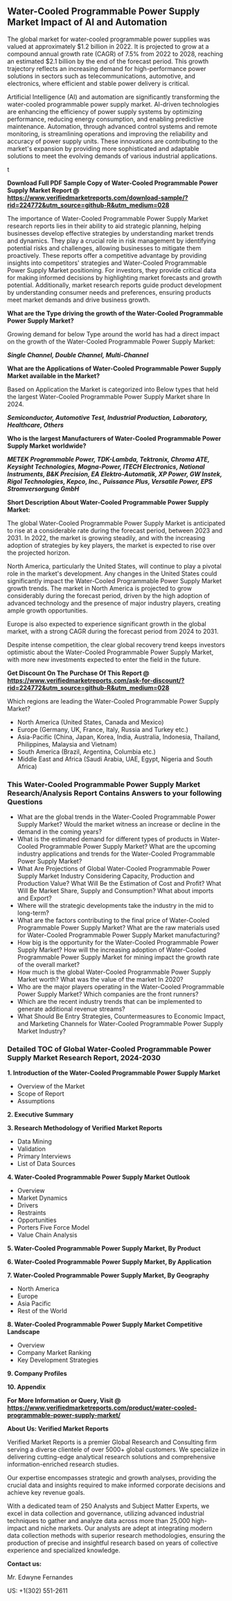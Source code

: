 <h2>Water-Cooled Programmable Power Supply Market Impact of AI and Automation</h2><p>The global market for water-cooled programmable power supplies was valued at approximately $1.2 billion in 2022. It is projected to grow at a compound annual growth rate (CAGR) of 7.5% from 2022 to 2028, reaching an estimated $2.1 billion by the end of the forecast period. This growth trajectory reflects an increasing demand for high-performance power solutions in sectors such as telecommunications, automotive, and electronics, where efficient and stable power delivery is critical.</p><p>Artificial Intelligence (AI) and automation are significantly transforming the water-cooled programmable power supply market. AI-driven technologies are enhancing the efficiency of power supply systems by optimizing performance, reducing energy consumption, and enabling predictive maintenance. Automation, through advanced control systems and remote monitoring, is streamlining operations and improving the reliability and accuracy of power supply units. These innovations are contributing to the market's expansion by providing more sophisticated and adaptable solutions to meet the evolving demands of various industrial applications.</p>t</p><p id="" class=""><strong>Download Full PDF Sample Copy of Water-Cooled Programmable Power Supply Market Report @ <a href="https://www.verifiedmarketreports.com/download-sample/?rid=224772&utm_source=github-R&utm_medium=028" target="_blank">https://www.verifiedmarketreports.com/download-sample/?rid=224772&utm_source=github-R&utm_medium=028</a></strong></p><p>The importance of&nbsp;Water-Cooled Programmable Power Supply Market research reports lies in their ability to aid strategic planning, helping businesses develop effective strategies by understanding market trends and dynamics. They play a crucial role in risk management by identifying potential risks and challenges, allowing businesses to mitigate them proactively. These reports offer a competitive advantage by providing insights into competitors' strategies and Water-Cooled Programmable Power Supply Market positioning. For investors, they provide critical data for making informed decisions by highlighting market forecasts and growth potential. Additionally, market research reports guide product development by understanding consumer needs and preferences, ensuring products meet market demands and drive business growth.</p><p><strong>What are the&nbsp;Type driving the growth of the Water-Cooled Programmable Power Supply Market?</strong></p><p id="" class="">Growing demand for below Type around the world has had a direct impact on the growth of the Water-Cooled Programmable Power Supply Market:</p><em><strong>Single Channel, Double Channel, Multi-Channel</strong></em></p><strong>What are the&nbsp;Applications&nbsp;of Water-Cooled Programmable Power Supply Market available in the Market?</strong></p><p id="" class="">Based on Application the Market is categorized into Below types that held the largest Water-Cooled Programmable Power Supply Market share In 2024.</p><em><strong>Semiconductor, Automotive Test, Industrial Production, Laboratory, Healthcare, Others</strong></em></p><strong>Who is the largest Manufacturers of Water-Cooled Programmable Power Supply Market worldwide?</strong></p><p><em><strong>METEK Programmable Power, TDK-Lambda, Tektronix, Chroma ATE, Keysight Technologies, Magna-Power, ITECH Electronics, National Instruments, B&K Precision, EA Elektro-Automatik, XP Power, GW Instek, Rigol Technologies, Kepco, Inc., Puissance Plus, Versatile Power, EPS Stromversorgung GmbH</strong></em></p><p id="" class=""><strong>Short Description About Water-Cooled Programmable Power Supply Market:</strong></p><p>The global Water-Cooled Programmable Power Supply Market is anticipated to rise at a considerable rate during the forecast period, between 2023 and 2031. In 2022, the market is growing steadily, and with the increasing adoption of strategies by key players, the market is expected to rise over the projected horizon.</p><p>North America, particularly the United States, will continue to play a pivotal role in the market's development. Any changes in the United States could significantly impact the Water-Cooled Programmable Power Supply Market growth trends. The market in North America is projected to grow considerably during the forecast period, driven by the high adoption of advanced technology and the presence of major industry players, creating ample growth opportunities.</p><p>Europe is also expected to experience significant growth in the global market, with a strong CAGR during the forecast period from 2024 to 2031.</p><p>Despite intense competition, the clear global recovery trend keeps investors optimistic about the Water-Cooled Programmable Power Supply Market, with more new investments expected to enter the field in the future.</p><p id="" class=""><strong>Get Discount On The Purchase Of This Report @ <a href="https://www.verifiedmarketreports.com/ask-for-discount/?rid=224772&utm_source=github-R&utm_medium=028" target="_blank">https://www.verifiedmarketreports.com/ask-for-discount/?rid=224772&utm_source=github-R&utm_medium=028</a></strong></p>Which regions are leading the Water-Cooled Programmable Power Supply Market?</p><ul><li>North America (United States, Canada and Mexico)</li><li>Europe (Germany, UK, France, Italy, Russia and Turkey etc.)</li><li>Asia-Pacific (China, Japan, Korea, India, Australia, Indonesia, Thailand, Philippines, Malaysia and Vietnam)</li><li>South America (Brazil, Argentina, Columbia etc.)</li><li>Middle East and Africa (Saudi Arabia, UAE, Egypt, Nigeria and South Africa)</li></ul><h3 id="" class="">This Water-Cooled Programmable Power Supply Market Research/Analysis Report Contains Answers to your following Questions</h3><ul><li>What are the global trends in the Water-Cooled Programmable Power Supply Market? Would the market witness an increase or decline in the demand in the coming years?</li><li>What is the estimated demand for different types of products in Water-Cooled Programmable Power Supply Market? What are the upcoming industry applications and trends for the Water-Cooled Programmable Power Supply Market?</li><li>What Are Projections of Global Water-Cooled Programmable Power Supply Market Industry Considering Capacity, Production and Production Value? What Will Be the Estimation of Cost and Profit? What Will Be Market Share, Supply and Consumption? What about imports and Export?</li><li>Where will the strategic developments take the industry in the mid to long-term?</li><li>What are the factors contributing to the final price of Water-Cooled Programmable Power Supply Market? What are the raw materials used for Water-Cooled Programmable Power Supply Market manufacturing?</li><li>How big is the opportunity for the Water-Cooled Programmable Power Supply Market? How will the increasing adoption of Water-Cooled Programmable Power Supply Market for mining impact the growth rate of the overall market?</li><li>How much is the global Water-Cooled Programmable Power Supply Market worth? What was the value of the market In 2020?</li><li>Who are the major players operating in the Water-Cooled Programmable Power Supply Market? Which companies are the front runners?</li><li>Which are the recent industry trends that can be implemented to generate additional revenue streams?</li><li>What Should Be Entry Strategies, Countermeasures to Economic Impact, and Marketing Channels for Water-Cooled Programmable Power Supply Market Industry?</li></ul><h3 id="" class="">Detailed TOC of Global Water-Cooled Programmable Power Supply Market Research Report, 2024-2030</h3><p id="" class=""><strong>1. Introduction of the Water-Cooled Programmable Power Supply Market</strong></p><ul><li>Overview of the Market</li><li>Scope of Report</li><li>Assumptions</li></ul><p id="" class=""><strong>2. Executive Summary</strong></p><p id="" class=""><strong>3. Research Methodology of Verified Market Reports</strong></p><ul><li>Data Mining</li><li>Validation</li><li>Primary Interviews</li><li>List of Data Sources</li></ul><p id="" class=""><strong>4. Water-Cooled Programmable Power Supply Market Outlook</strong></p><ul><li>Overview</li><li>Market Dynamics</li><li>Drivers</li><li>Restraints</li><li>Opportunities</li><li>Porters Five Force Model</li><li>Value Chain Analysis</li></ul><p id="" class=""><strong>5. Water-Cooled Programmable Power Supply Market, By Product</strong></p><p id="" class=""><strong>6. Water-Cooled Programmable Power Supply Market, By Application</strong></p><p id="" class=""><strong>7. Water-Cooled Programmable Power Supply Market, By Geography</strong></p><ul><li>North America</li><li>Europe</li><li>Asia Pacific</li><li>Rest of the World</li></ul><p id="" class=""><strong>8. Water-Cooled Programmable Power Supply Market Competitive Landscape</strong></p><ul><li>Overview</li><li>Company Market Ranking</li><li>Key Development Strategies</li></ul><p id="" class=""><strong>9. Company Profiles</strong></p><p id="" class=""><strong>10. Appendix</strong></p><p id="" class=""><strong>For More Information or Query, Visit @ <a href="https://www.verifiedmarketreports.com/product/water-cooled-programmable-power-supply-market/" target="_blank">https://www.verifiedmarketreports.com/product/water-cooled-programmable-power-supply-market/</a></strong></p><p id="" class=""><strong>About Us: Verified Market Reports</strong></p><p id="" class="">Verified Market Reports is a premier Global Research and Consulting firm serving a diverse clientele of over 5000+ global customers. We specialize in delivering cutting-edge analytical research solutions and comprehensive information-enriched research studies.</p><p id="" class="">Our expertise encompasses strategic and growth analyses, providing the crucial data and insights required to make informed corporate decisions and achieve key revenue goals.</p><p id="" class="">With a dedicated team of 250 Analysts and Subject Matter Experts, we excel in data collection and governance, utilizing advanced industrial techniques to gather and analyze data across more than 25,000 high-impact and niche markets. Our analysts are adept at integrating modern data collection methods with superior research methodologies, ensuring the production of precise and insightful research based on years of collective experience and specialized knowledge.</p><p id="" class=""><strong>Contact us:</strong></p><p id="" class="">Mr. Edwyne Fernandes</p><p id="" class="">US: +1(302) 551-2611</p>
